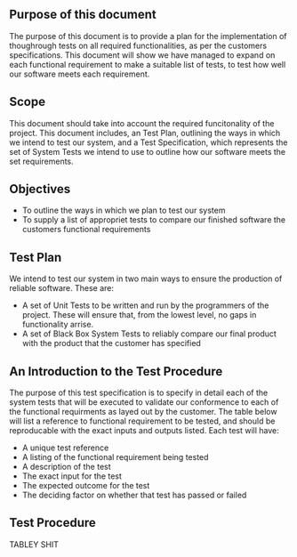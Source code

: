 Purpose of this document
----------
The purpose of this document is to provide a plan for the implementation of thoughrough tests on all required functionalities, as per the customers specifications.
This document will show we have managed to expand on each functional requirement to make a suitable list of tests, to test how well our software meets each requirement.


Scope
----------
This document should take into account the required funcitonality of the project. This document includes, an Test Plan, outlining the ways in which we intend to test our system, and a Test Specification, which represents the set of System Tests we intend to use to outline how our software meets the set requirements.

Objectives
----------
  * To outline the ways in which we plan to test our system
  * To supply a list of appropriet tests to compare our finished software the customers functional requirements


Test Plan
----------
We intend to test our system in two main ways to ensure the production of reliable software. These are:
  * A set of Unit Tests to be written and run by the programmers of the project. These will ensure that, from the lowest level, no gaps in functionality arrise.
  * A set of Black Box System Tests to reliably compare our final product with the product that the customer has specified

An Introduction to the Test Procedure
----------
The purpose of this test specification is to specify in detail each of the system tests that will be executed to validate our conformence to each of the functional requirments as layed out by the customer.
The table below will list a reference to functional requirement to be tested, and should be reproducable with the exact inputs and outputs listed.
Each test will have:
  * A unique test reference
  * A listing of the functional requirement being tested
  * A description of the test
  * The exact input for the test
  * The expected outcome for the test
  * The deciding factor on whether that test has passed or failed

Test Procedure
----------
TABLEY SHIT
